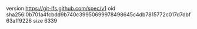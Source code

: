 version https://git-lfs.github.com/spec/v1
oid sha256:0b701a4fcbdd9b740c39950699978498645c4db7815772c017d7dbf63aff9226
size 6339
